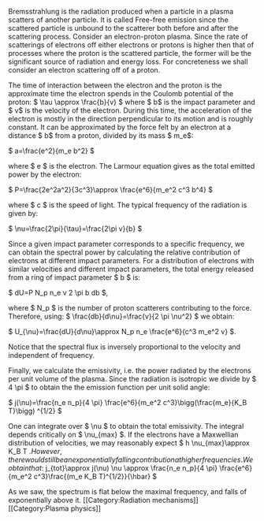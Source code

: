 Bremsstrahlung is the radiation produced when a particle in a plasma scatters of another particle. It is called Free-free emission since the scattered particle is unbound to the scatterer both before and after the scattering process. Consider an electron-proton plasma. Since the rate of scatterings of electrons off either electrons or protons is higher then that of processes where the proton is the scattered particle, the former will be the significant source of radiation and energy loss. For concreteness we shall consider an electron scattering off of a proton.

The time of interaction between the electron and the proton is the approximate time the electron spends in the Coulomb potential of the proton: $ \tau \approx \frac{b}{v} $ where $ b$ is the impact parameter and $ v$ is the velocity of the electron. During this time, the acceleration of the electron is mostly in the direction perpendicular to its motion and is roughly constant. It can be approximated by the force felt by an electron at a distance $ b$ from a proton, divided by its mass $ m_e$: 

$ a=\frac{e^2}{m_e b^2} $

where $ e $ is the electron. The Larmour equation gives as the total emitted power by the electron:

$ P=\frac{2e^2a^2}{3c^3}\approx \frac{e^6}{m_e^2 c^3 b^4} $

where $ c $ is the speed of light. The typical frequency of the radiation is given by:

$ \nu=\frac{2\pi}{\tau}=\frac{2\pi v}{b} $

Since a given impact parameter corresponds to a specific frequency, we can obtain the spectral power by calculating the relative contribution of electrons at different impact parameters. For a distribution of electrons with similar velocities and different impact parameters,  the total energy released from a ring of impact parameter $ b $ is:

$ dU=P N_p n_e v 2 \pi b db $,

where $ N_p $ is the number of proton scatterers contributing to the force. Therefore, using: $ \frac{db}{d\nu}=\frac{v}{2 \pi \nu^2} $ we obtain:

$ U_{\nu}=\frac{dU}{d\nu}\approx N_p n_e \frac{e^6}{c^3 m_e^2 v} $.

Notice that the spectral flux is inversely proportional to the velocity and independent of frequency.

Finally, we calculate the emissivity, i.e. the power radiated by the electrons per unit volume of the plasma. Since the radiation is isotropic we divide by $ 4 \pi $ to obtain the the emission function per unit solid angle:

$ j(\nu)=\frac{n_e n_p}{4 \pi} \frac{e^6}{m_e^2 c^3}\bigg(\frac{m_e}{K_B T}\bigg) ^{1/2} $

One can integrate over $ \nu $ to obtain the total emissivity. The integral depends critically on $ \nu_{max} $. If the electrons have a Maxwellian distribution of velocities, we may reasonably expect $ h \nu_{max}\approx K_B T $. However, there would still be an exponentially falling contribution at higher frequencies. We obtain that:$ j_{tot}\approx j(\nu) \nu \approx \frac{n_e n_p}{4 \pi} \frac{e^6}{m_e^2 c^3}\frac{(m_e K_B T)^{1/2}}{\hbar} $

As we saw, the spectrum is flat below the maximal frequency, and falls of exponentially above it.
[[Category:Radiation mechanisms]]
[[Category:Plasma physics]]